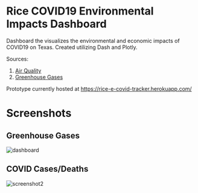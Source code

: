 # Rice COVID19 Environmental Impacts Dashboard
Dashboard the visualizes the environmental and economic impacts of COVID19 on Texas. Created utilizing Dash and Plotly. 

Sources: 
1. [Air Quality](https://www.tceq.texas.gov/agency/data/lookup-data/download-data.html)
2. [Greenhouse Gases](https://science.jpl.nasa.gov/EarthScience/index.cfm)


Prototype currently hosted at https://rice-e-covid-tracker.herokuapp.com/

# Screenshots
## Greenhouse Gases  
![dashboard](https://user-images.githubusercontent.com/39538422/97601061-fb950b00-19c6-11eb-8834-ab1df3985112.png)

## COVID Cases/Deaths
![screenshot2](https://user-images.githubusercontent.com/39538422/97601799-cc32ce00-19c7-11eb-8293-90f2a731d3bc.png)

